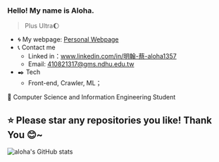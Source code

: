  ### Hello!  My name is Aloha.
> Plus Ultra:moon:

- :cyclone: My webpage:
  [Personal Webpage](https://aloha1357.github.io/My_first-web/)  
- :telephone_receiver: Contact me
  - Linked in：www.linkedin.com/in/明翰-蔡-aloha1357
  - Email: 410821317@gms.ndhu.edu.tw
- :black_nib: Tech
  - Front-end, Crawler, ML；
  

:school: Computer Science and Information Engineering Student

**:star: Please star any repositories you like! Thank You :blush:~**
---
![aloha's GitHub stats](https://github-readme-stats.vercel.app/api?username=aloha1357&bg_color=30,e96443,904e95&title_color=fff&text_color=fff)
 
